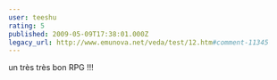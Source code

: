 ```yaml
---
user: teeshu
rating: 5
published: 2009-05-09T17:38:01.000Z
legacy_url: http://www.emunova.net/veda/test/12.htm#comment-11345
---
```

un très très bon RPG !!!